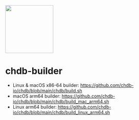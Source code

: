 <img src="https://github.com/chdb-io/chdb/raw/main/docs/_static/snake-chdb.png" width=150>

# chdb-builder

- Linux & macOS x86-64 builder: https://github.com/chdb-io/chdb/blob/main/chdb/build.sh
- macOS arm64 builder: https://github.com/chdb-io/chdb/blob/main/chdb/build_mac_arm64.sh
- Linux arm64 builder: https://github.com/chdb-io/chdb/blob/main/chdb/build_linux_arm64.sh

